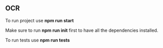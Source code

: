 ## OCR
To run project use **npm run start**

Make sure to run **npm run init** first to have all the dependencies installed.

To run tests use **npm run tests** 


